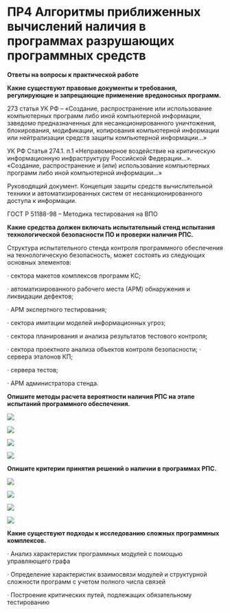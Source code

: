 # ПР4 Алгоритмы приближенных вычислений наличия в программах разрушающих программных средств

**Ответы на вопросы к практической работе**&#x20;

**Какие существуют правовые документы и требования, регулирующие и запрещающие применение вредоносных программ.**

273 статья УК РФ – «Создание, распространение или использование компьютерных программ либо иной компьютерной информации, заведомо предназначенных для несанкционированного уничтожения, блокирования, модификации, копирования компьютерной информации или нейтрализации средств защиты компьютерной информации…»

УК РФ Статья 274.1. п.1 «Неправомерное воздействие на критическую информационную инфраструктуру Российской Федерации…». «Создание, распространение и (или) использование компьютерных программ либо иной компьютерной информации…»

Руководящий документ. Концепция защиты средств вычислительной техники и автоматизированных систем от несанкционированного доступа к информации.

ГОСТ Р 51188-98 – Методика тестирования на ВПО

**Какие средства должен включать испытательный стенд испытания технологической безопасности ПО и проверки наличия РПС.**

Структура испытательного стенда контроля программного обеспечения на технологическую безопасность, может состоять из следующих основных элементов:

· сектора макетов комплексов программ КС;

· автоматизированного рабочего места (АРМ) обнаружения и ликвидации дефектов;

· АРМ экспертного тестирования;

· сектора имитации моделей информационных угроз;

· сектора планирования и анализа результатов тестового контроля;

· сектора проектного анализа объектов контроля безопасности; · сервера эталонов КП;

· сервера тестов;

· АРМ администратора стенда.

**Опишите методы расчета вероятности наличия РПС на этапе испытаний программного обеспечения.**

![](<../../../.gitbook/assets/image (34).png>)

![](<../../../.gitbook/assets/image (12).png>)

![](<../../../.gitbook/assets/image (14).png>)

![](<../../../.gitbook/assets/image (2).png>)

**Опишите критерии принятия решений о наличии в программах РПС.**

![](<../../../.gitbook/assets/image (10).png>)

![](<../../../.gitbook/assets/image (25).png>)

![](<../../../.gitbook/assets/image (20) (1).png>)

![](<../../../.gitbook/assets/image (9).png>)

**Какие существуют подходы к исследованию сложных программных комплексов.**

·        Анализ характеристик программных модулей с помощью управляющего графа

·        Определение характеристик взаимосвязи модулей и структурной сложности программ с учетом полного числа связей

·        Построение критических путей, подлежащих обязательному тестированию
